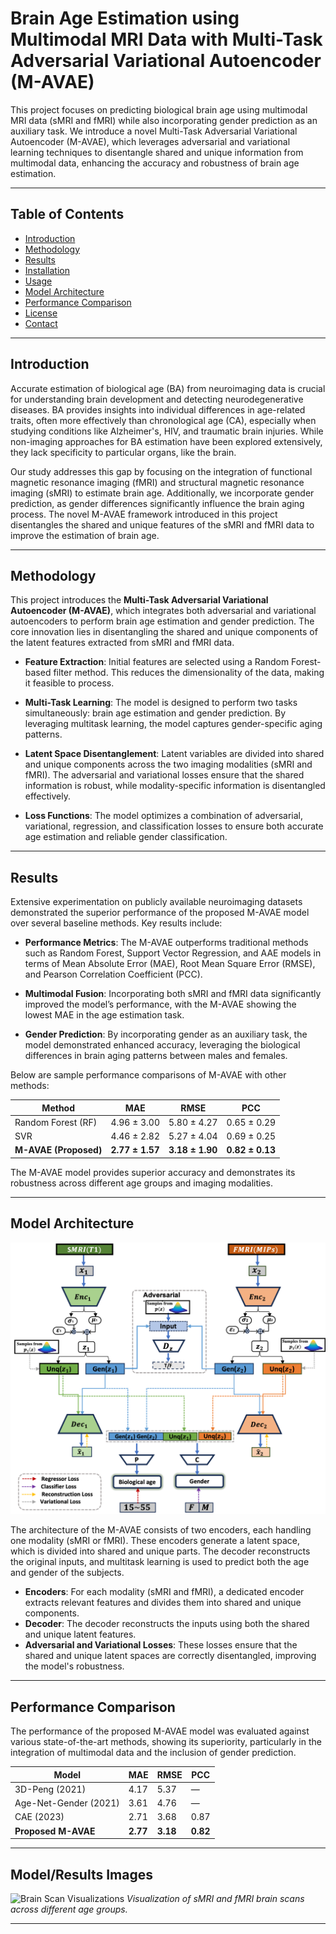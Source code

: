 # **Brain Age Estimation using Multimodal MRI Data with Multi-Task Adversarial Variational Autoencoder (M-AVAE)**

This project focuses on predicting biological brain age using multimodal MRI data (sMRI and fMRI) while also incorporating gender prediction as an auxiliary task. We introduce a novel Multi-Task Adversarial Variational Autoencoder (M-AVAE), which leverages adversarial and variational learning techniques to disentangle shared and unique information from multimodal data, enhancing the accuracy and robustness of brain age estimation.

---

## **Table of Contents**
- [Introduction](#introduction)
- [Methodology](#methodology)
- [Results](#results)
- [Installation](#installation)
- [Usage](#usage)
- [Model Architecture](#model-architecture)
- [Performance Comparison](#performance-comparison)
- [License](#license)
- [Contact](#contact)

---

## **Introduction**

Accurate estimation of biological age (BA) from neuroimaging data is crucial for understanding brain development and detecting neurodegenerative diseases. BA provides insights into individual differences in age-related traits, often more effectively than chronological age (CA), especially when studying conditions like Alzheimer's, HIV, and traumatic brain injuries. While non-imaging approaches for BA estimation have been explored extensively, they lack specificity to particular organs, like the brain.

Our study addresses this gap by focusing on the integration of functional magnetic resonance imaging (fMRI) and structural magnetic resonance imaging (sMRI) to estimate brain age. Additionally, we incorporate gender prediction, as gender differences significantly influence the brain aging process. The novel M-AVAE framework introduced in this project disentangles the shared and unique features of the sMRI and fMRI data to improve the estimation of brain age.

---

## **Methodology**

This project introduces the **Multi-Task Adversarial Variational Autoencoder (M-AVAE)**, which integrates both adversarial and variational autoencoders to perform brain age estimation and gender prediction. The core innovation lies in disentangling the shared and unique components of the latent features extracted from sMRI and fMRI data.

- **Feature Extraction**: Initial features are selected using a Random Forest-based filter method. This reduces the dimensionality of the data, making it feasible to process.
  
- **Multi-Task Learning**: The model is designed to perform two tasks simultaneously: brain age estimation and gender prediction. By leveraging multitask learning, the model captures gender-specific aging patterns.
  
- **Latent Space Disentanglement**: Latent variables are divided into shared and unique components across the two imaging modalities (sMRI and fMRI). The adversarial and variational losses ensure that the shared information is robust, while modality-specific information is disentangled effectively.
  
- **Loss Functions**: The model optimizes a combination of adversarial, variational, regression, and classification losses to ensure both accurate age estimation and reliable gender classification.

---

## **Results**

Extensive experimentation on publicly available neuroimaging datasets demonstrated the superior performance of the proposed M-AVAE model over several baseline methods. Key results include:

- **Performance Metrics**: The M-AVAE outperforms traditional methods such as Random Forest, Support Vector Regression, and AAE models in terms of Mean Absolute Error (MAE), Root Mean Square Error (RMSE), and Pearson Correlation Coefficient (PCC).
  
- **Multimodal Fusion**: Incorporating both sMRI and fMRI data significantly improved the model’s performance, with the M-AVAE showing the lowest MAE in the age estimation task.

- **Gender Prediction**: By incorporating gender as an auxiliary task, the model demonstrated enhanced accuracy, leveraging the biological differences in brain aging patterns between males and females.

Below are sample performance comparisons of M-AVAE with other methods:

| **Method**   | **MAE**   | **RMSE**  | **PCC**   |
|--------------|-----------|-----------|-----------|
| Random Forest (RF)   | 4.96 ± 3.00 | 5.80 ± 4.27 | 0.65 ± 0.29 |
| SVR   | 4.46 ± 2.82 | 5.27 ± 4.04 | 0.69 ± 0.25 |
| **M-AVAE (Proposed)**  | **2.77 ± 1.57** | **3.18 ± 1.90** | **0.82 ± 0.13** |

The M-AVAE model provides superior accuracy and demonstrates its robustness across different age groups and imaging modalities.

---

## **Model Architecture**

![M-AVAE Architecture](images/model.png)

The architecture of the M-AVAE consists of two encoders, each handling one modality (sMRI or fMRI). These encoders generate a latent space, which is divided into shared and unique parts. The decoder reconstructs the original inputs, and multitask learning is used to predict both the age and gender of the subjects.

- **Encoders**: For each modality (sMRI and fMRI), a dedicated encoder extracts relevant features and divides them into shared and unique components.
- **Decoder**: The decoder reconstructs the inputs using both the shared and unique latent features.
- **Adversarial and Variational Losses**: These losses ensure that the shared and unique latent spaces are correctly disentangled, improving the model's robustness.

---

## **Performance Comparison**

The performance of the proposed M-AVAE model was evaluated against various state-of-the-art methods, showing its superiority, particularly in the integration of multimodal data and the inclusion of gender prediction.

| **Model**                  | **MAE** | **RMSE** | **PCC** |
|----------------------------|---------|----------|---------|
| 3D-Peng (2021)              | 4.17    | 5.37     | —       |
| Age-Net-Gender (2021)       | 3.61    | 4.76     | —       |
| CAE (2023)                  | 2.71    | 3.68     | 0.87    |
| **Proposed M-AVAE**         | **2.77** | **3.18** | **0.82** |

---

## **Model/Results Images**

![Brain Scan Visualizations](images/visual_sMRI_fMRI.png)
*Visualization of sMRI and fMRI brain scans across different age groups.*

---


